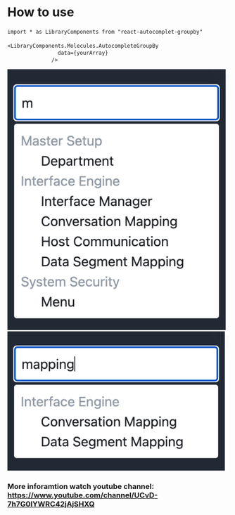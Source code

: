 # How to use

```
import * as LibraryComponents from "react-autocomplet-groupby"

<LibraryComponents.Molecules.AutocompleteGroupBy
                data={yourArray}
              />

```
<img src="https://github.com/appasaheb4/react-autocomplet-groupby/blob/main/assets/screen1.png">
<img src="https://github.com/appasaheb4/react-autocomplet-groupby/blob/main/assets/screen2.png">


### More inforamtion watch youtube channel: https://www.youtube.com/channel/UCvD-7h7G0IYWRC42jAjSHXQ
